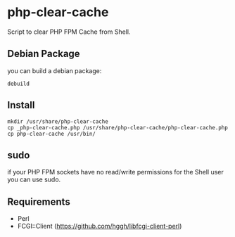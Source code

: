 # php-clear-cache
Script to clear PHP FPM Cache from Shell.


## Debian Package

you can build a debian package:

    debuild

## Install

    mkdir /usr/share/php-clear-cache
    cp _php-clear-cache.php /usr/share/php-clear-cache/php-clear-cache.php
    cp php-clear-cache /usr/bin/


## sudo

if your PHP FPM sockets have no read/write permissions for the Shell user you can use sudo.


## Requirements

* Perl
* FCGI::Client (https://github.com/hggh/libfcgi-client-perl)
